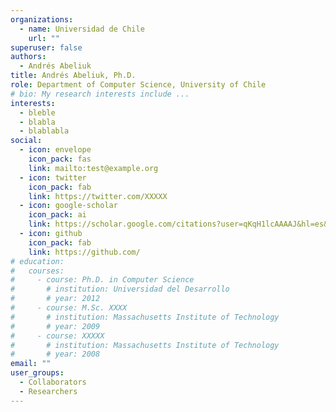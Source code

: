 ```yaml
---
organizations:
  - name: Universidad de Chile
    url: ""
superuser: false
authors:
  - Andrés Abeliuk
title: Andrés Abeliuk, Ph.D.
role: Department of Computer Science, University of Chile
# bio: My research interests include ...
interests:
  - bleble
  - blabla
  - blablabla
social:
  - icon: envelope
    icon_pack: fas
    link: mailto:test@example.org
  - icon: twitter
    icon_pack: fab
    link: https://twitter.com/XXXXX
  - icon: google-scholar
    icon_pack: ai
    link: https://scholar.google.com/citations?user=qKqH1lcAAAAJ&hl=es&oi=ao
  - icon: github
    icon_pack: fab
    link: https://github.com/
# education:
#   courses:
#     - course: Ph.D. in Computer Science
#       # institution: Universidad del Desarrollo
#       # year: 2012
#     - course: M.Sc. XXXX
#       # institution: Massachusetts Institute of Technology
#       # year: 2009
#     - course: XXXXX
#       # institution: Massachusetts Institute of Technology
#       # year: 2008
email: ""
user_groups:
  - Collaborators
  - Researchers
---
```

